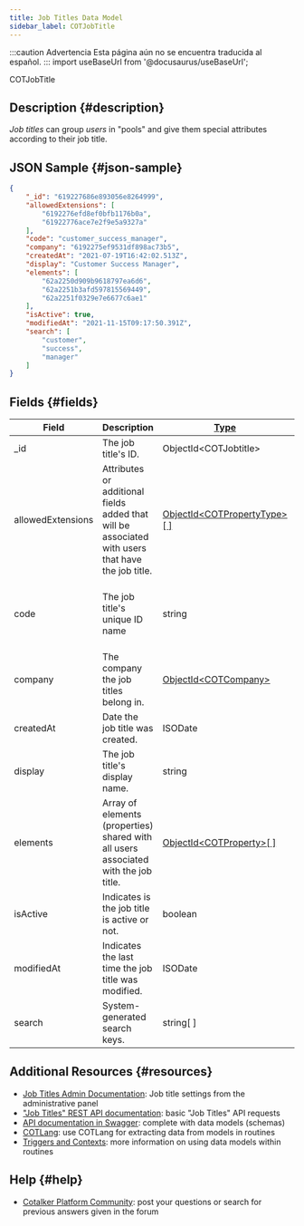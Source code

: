 ```yaml
---
title: Job Titles Data Model
sidebar_label: COTJobTitle
---
```


:::caution Advertencia
Esta página aún no se encuentra traducida al español.
:::
import useBaseUrl from '@docusaurus/useBaseUrl';

<span className="hero__subtitle">COTJobTitle</span>

## Description {#description}

_Job titles_ can group _users_ in "pools" and give them special attributes according to their job title. 

## JSON Sample {#json-sample}
```json
{
    "_id": "619227686e893056e8264999",
    "allowedExtensions": [
        "6192276efd8ef0bfb1176b0a",
        "61922776ace7e2f9e5a9327a"
    ],
    "code": "customer_success_manager",
    "company": "6192275ef9531df898ac73b5",
    "createdAt": "2021-07-19T16:42:02.513Z",
    "display": "Customer Success Manager",
    "elements": [
        "62a2250d909b9618797ea6d6",
        "62a2251b3afd597815569449",
        "62a2251f0329e7e6677c6ae1"
    ],
    "isActive": true,
    "modifiedAt": "2021-11-15T09:17:50.391Z",
    "search": [
        "customer",
        "success",
        "manager"
    ]
}
```

## Fields {#fields}

| Field | Description | [Type](/docs/documentation/models/overview_model#data-types) | Notes |
| ----  | -------- | ---- | ---- |
| \_id | The job title's ID. | ObjectId<COTJobtitle\> |
| allowedExtensions | Attributes or additional fields added that will be associated with users that have the job title. | [ObjectId<COTPropertyType\>[ ]](/docs/documentation/models/databases/model_propertytypes) |
| code | The job title's unique ID name | string | Maximum 60 characters; only lowercase letters, numbers, and underscore allowed; must be unique.
| company | The company the job titles belong in. | [ObjectId<COTCompany\>](/docs/documentation/models/model_company) |
| createdAt | Date the job title was created. | ISODate | YYYY-MM-DDTHH:mm:ss.SSSZ
| display | The job title's display name. | string |
| elements | Array of elements (properties) shared with all users associated with the job title. | [ObjectId<COTProperty\>[ ]](/docs/documentation/models/databases/model_properties)
| isActive | Indicates is the job title is active or not. | boolean |
| modifiedAt | Indicates the last time the job title was modified. | ISODate | YYYY-MM-DDTHH:mm:ss.SSSZ
| search | System-generated search keys. | string[ ] | Do not modify.

## Additional Resources {#resources}

- [Job Titles Admin Documentation](/docs/documentation/admin/admin_jobtitles): Job title settings from the administrative panel
- ["Job Titles" REST API documentation](/docs/documentation/api/users/jobtitles): basic "Job Titles" API requests
- [API documentation in Swagger](https://www.cotalker.com/swagger/core/?key=woubtjf4olr0t4zgutuwn6scbcm6hd3qh1cgl5obmohpbm3mfublnwcvv67lodgjvd3h86s9ppshtvmf95gepsqh6nizq9liu7f): complete with data models (schemas)
- [COTLang](/docs/documentation/automation/admin_cotlang): use COTLang for extracting data from models in routines
- [Triggers and Contexts](/docs/documentation/automation/triggers_and_contexts): more information on using data models within routines

## Help {#help}

- [Cotalker Platform Community](https://github.com/Cotalker/documentation/discussions): post your questions or search for previous answers given in the forum
